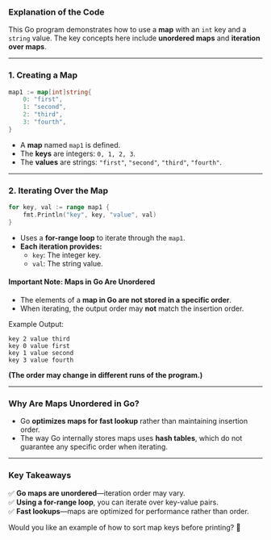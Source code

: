 ### **Explanation of the Code**
This Go program demonstrates how to use a **map** with an `int` key and a `string` value. The key concepts here include **unordered maps** and **iteration over maps**.

---

### **1. Creating a Map**
```go
map1 := map[int]string{
    0: "first",
    1: "second",
    2: "third",
    3: "fourth",
}
```
- A **map** named `map1` is defined.
- The **keys** are integers: `0, 1, 2, 3`.
- The **values** are strings: `"first"`, `"second"`, `"third"`, `"fourth"`.

---

### **2. Iterating Over the Map**
```go
for key, val := range map1 {
    fmt.Println("key", key, "value", val)
}
```
- Uses a **for-range loop** to iterate through the `map1`.
- **Each iteration provides:**
  - `key`: The integer key.
  - `val`: The string value.

#### **Important Note: Maps in Go Are Unordered**
- The elements of a **map in Go are not stored in a specific order**.
- When iterating, the output order may **not** match the insertion order.

Example Output:
```
key 2 value third
key 0 value first
key 1 value second
key 3 value fourth
```
**(The order may change in different runs of the program.)**

---

### **Why Are Maps Unordered in Go?**
- Go **optimizes maps for fast lookup** rather than maintaining insertion order.
- The way Go internally stores maps uses **hash tables**, which do not guarantee any specific order when iterating.

---

### **Key Takeaways**
✅ **Go maps are unordered**—iteration order may vary.  
✅ **Using a for-range loop**, you can iterate over key-value pairs.  
✅ **Fast lookups**—maps are optimized for performance rather than order.  

Would you like an example of how to sort map keys before printing? 🚀